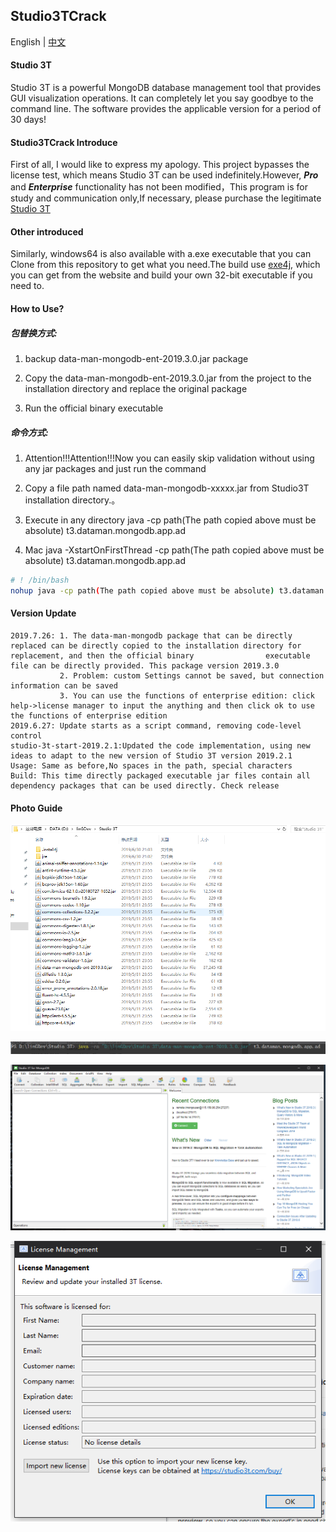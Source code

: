 ## Studio3TCrack

English | [中文](https://github.com/linG5821/Studio3TCrack/blob/master/README.zh-CN.md)

#### Studio 3T

  Studio 3T is a powerful MongoDB database management tool that provides GUI visualization operations. It can completely let you say goodbye to the command line. The software provides the applicable version for a period of 30 days!

#### Studio3TCrack Introduce

  First of all, I would like to express my apology. This project bypasses the license test, which means Studio 3T can be used indefinitely.However, ***Pro*** and ***Enterprise*** functionality has not been modified，This program is for study and communication only,If necessary, please purchase the legitimate [Studio 3T](https://studio3t.com)

#### Other introduced

 Similarly, windows64 is also available with a.exe executable that you can Clone from this repository to get what you need.The build use [exe4j](https://www.ej-technologies.com/), which you can get from the website and build your own 32-bit executable if you need to.

#### How to Use?


##### 包替换方式:
  1. backup data-man-mongodb-ent-2019.3.0.jar package

  2. Copy the data-man-mongodb-ent-2019.3.0.jar from the project to the installation directory and replace the original package
  
  3. Run the official binary executable

##### 命令方式:

  1. Attention!!!Attention!!!Now you can easily skip validation without using any jar packages and just run the command

  2. Copy a file path named data-man-mongodb-xxxxx.jar from Studio3T installation directory.。

  3. Execute in any directory java -cp path(The path copied above must be absolute) t3.dataman.mongodb.app.ad

  4. Mac
    java -XstartOnFirstThread -cp path(The path copied above must be absolute) t3.dataman.mongodb.app.ad

   ```bash
   # ! /bin/bash
   nohup java -cp path(The path copied above must be absolute) t3.dataman.mongodb.app.ad >/dev/null 2>&1 &
   ```
#### Version Update
    2019.7.26: 1. The data-man-mongodb package that can be directly replaced can be directly copied to the installation directory for replacement, and then the official binary                executable file can be directly provided. This package version 2019.3.0
               2. Problem: custom Settings cannot be saved, but connection information can be saved
               3. You can use the functions of enterprise edition: click help->license manager to input the anything and then click ok to use the functions of enterprise edition
    2019.6.27: Update starts as a script command, removing code-level control
    studio-3t-start-2019.2.1:Updated the code implementation, using new ideas to adapt to the new version of Studio 3T version 2019.2.1
    Usage: Same as before,No spaces in the path, special characters
    Build: This time directly packaged executable jar files contain all dependency packages that can be used directly. Check release

#### Photo Guide



![image1](./images/1.png)

![image2](./images/2.png)

![image3](./images/3.png)

![image4](./images/4.png)